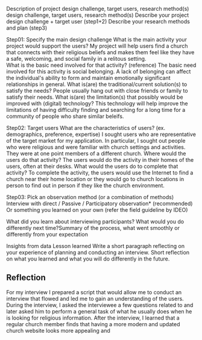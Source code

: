 Description of project design challenge, target users, research method(s)
design challenge, target users, research method(s)
Describe your project design challenge + target user (step1+2)
Describe your research methods and plan (step3)

Step01: Specify the main design challenge 
What is the main activity your project would support the users?
My project will help users find a church that connects with their religious beliefs and makes them feel like they have a safe, welcoming, and social family in a relitous setting.  
What is the basic need involved for that activity? (reference)
The basic need involved for this activity is social belonging. A lack of belonging can affect the individual's ability to form and maintain emotionally significant relationships in general.
What is(are) the traditional/current solution(s) to satisfy the needs?
People usually hang out with close friends or family to satisfy their needs.
What is(are) the limitation(s) that possibly would be improved with (digital) technology?
This technology will help improve the limitations of having difficulty finding and searching for a long time for a community of people who share similar beleifs. 

Step02: Target users 
What are the characteristics of users? (ex. demographics, preference, expertise) 
I sought users who are representative of the target market for my application. In particular, I sought out people who were religious and were familiar with church settings and activities. They were at one point members of a different church.
Where would the users do that activity?
The users would do the activity in their homes of the users, often at their desks. 
What would the users do to complete that activity? 
To complete the activity, the users would use the Internet to find a church near their home location or they would go to church locations in person to find out in person if they like the church environment. 

Step03: Pick an observation method (or a combination of methods) 
Interview with direct / Passive / Participatory observation* (recommended)
Or something you learned on your own (refer the field guideline by IDEO)




What did you learn about interviewing participants? What would you do differently next time?Summary of the process, what went smoothly or differently from your expectation

Insights from data
Lesson learned
Write a short paragraph reflecting on your experience of planning and conducting an interview. 
Short reflection on what you learned and what you will do differently in the future.

## Reflection
For my interview I prepared a script that would allow me to conduct an interview that flowed and led me to gain an understanding of the users. During the interview, I asked the interviewee a few questions related to and later asked him to perform a general task of what he usually does when he is looking for religious information. After the interview, I learned that a regular church member finds that having a more modern and updated church website looks more appealing and  

